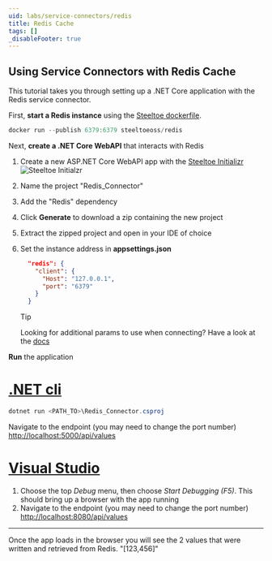 ```yaml
---
uid: labs/service-connectors/redis
title: Redis Cache
tags: []
_disableFooter: true
---
```


## Using Service Connectors with Redis Cache

This tutorial takes you through setting up a .NET Core application with the Redis service connector.

First, **start a Redis instance** using the [Steeltoe dockerfile](https://github.com/steeltoeoss/dockerfiles).

 ```powershell
 docker run --publish 6379:6379 steeltoeoss/redis
 ```

Next, **create a .NET Core WebAPI** that interacts with Redis

1. Create a new ASP.NET Core WebAPI app with the [Steeltoe Initializr](https://start.steeltoe.io)
    ![Steeltoe Initialzr](~/labs/images/initializr/redis.png)
1. Name the project "Redis_Connector"
1. Add the "Redis" dependency
1. Click **Generate** to download a zip containing the new project
1. Extract the zipped project and open in your IDE of choice
1. Set the instance address in **appsettings.json**

    ```json
      "redis": {
        "client": {
          "Host": "127.0.0.1",
          "port": "6379"
        }
      }
    ```

    > [!TIP]
    >Looking for additional params to use when connecting? Have a look at the [docs](~/api/v3/welcome/index.md)

**Run** the application

  # [.NET cli](#tab/cli)

  ```powershell
  dotnet run <PATH_TO>\Redis_Connector.csproj
  ```

  Navigate to the endpoint (you may need to change the port number) [http://localhost:5000/api/values](http://localhost:5000/api/values)

  # [Visual Studio](#tab/vs)

  1. Choose the top *Debug* menu, then choose *Start Debugging (F5)*. This should bring up a browser with the app running
  1. Navigate to the endpoint (you may need to change the port number) [http://localhost:8080/api/values](http://localhost:8080/api/values)
  
  ***

Once the app loads in the browser you will see the 2 values that were written and retrieved from Redis.
"[123,456]"

